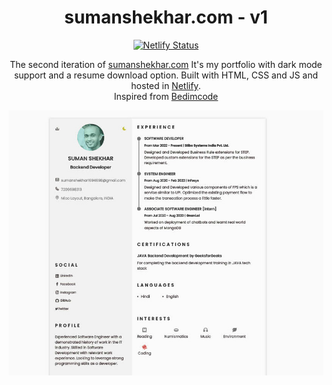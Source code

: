 

<h1 align="center">
  sumanshekhar.com - v1
</h1>

<p align="center">
  <a href="https://app.netlify.com/sites/hilarious-dasik-cd9ec6/deploys" target="_blank">
    <img src="https://api.netlify.com/api/v1/badges/a1348184-9578-42e7-8e88-a31a267063dc/deploy-status" alt="Netlify Status" />
  </a>
</p>

<p align="center">
  The second iteration of 
  <a href="https://portifolioo-v1.netlify.app/" target="_blank">sumanshekhar.com</a> 
  It's my portfolio with dark mode support and a resume download option. 
  Built with HTML, CSS and JS and hosted in <a href="https://www.netlify.com/" target="_blank">Netlify</a>.
  <br>
  Inspired from
  <a href= "https://www.youtube.com/watch?v=oYjseP_Qhv4" target="_blank">Bedimcode</a>
</p>

<p align="center">
  <img src="https://raw.githubusercontent.com/sumanshekhar698/main_resume_portifolio/master/assets/img/resume_gen.jpg" alt="Website ScreenShot"/>
</p>

<!-- ![screenshot](https://raw.githubusercontent.com/sumanshekhar698/main_resume_portifolio/master/assets/img/resume_gen.jpg) -->
